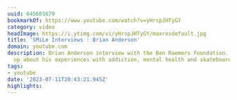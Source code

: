 ```yaml
---
uuid: 645601679
bookmarkOf: https://www.youtube.com/watch?v=yHrspJHTyGY
category: video
headImage: https://i.ytimg.com/vi/yHrspJHTyGY/maxresdefault.jpg
title: 'SMiLe Interviews : Brian Anderson'
domain: youtube.com
description: Brian Anderson interview with the Ben Raemers Foundation. Brian opens
  up about his experiences with addiction, mental health and skateboarding.
tags:
- youtube
date: '2023-07-11T20:43:21.945Z'
highlights:
---
```



